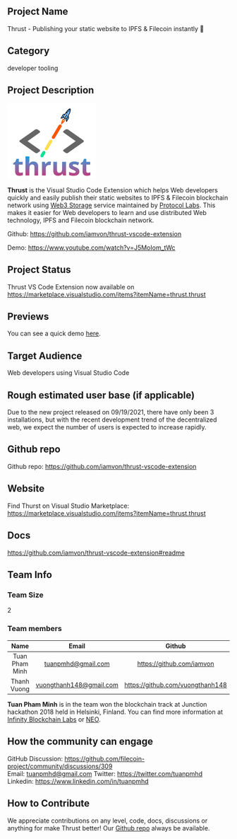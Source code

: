 ## Project Name <!-- Add your project name here with format "Project Name"-->
Thrust - Publishing your static website to IPFS & Filecoin instantly 🚀

## Category 
<!--developer tooling, application, wallet, infrastructure, etc-->
developer tooling

## Project Description
<!--Describe your project in a few sentences. -->
<img src="https://github.com/iamvon/thrust-vscode-extension/raw/HEAD/assets/logo.png" alt="drawing" width="200"/>

**Thrust** is the Visual Studio Code Extension which helps Web developers quickly and easily publish their static websites to IPFS & Filecoin blockchain network using [Web3 Storage](https://web3.storage) service maintained by [Protocol Labs](https://protocol.ai). This makes it easier for Web developers to learn and use distributed Web technology, IPFS and Filecoin blockchain network.

Github: https://github.com/iamvon/thrust-vscode-extension

Demo: https://www.youtube.com/watch?v=J5MoIom_tWc

## Project Status
<!--brainstorming, fundraising, under development, beta, shipped, etc-->
Thrust VS Code Extension now available on https://marketplace.visualstudio.com/items?itemName=thrust.thrust

## Previews
<!--Add some screenshots to give a preview of your product-->
You can see a quick demo [here](https://www.youtube.com/watch?v=J5MoIom_tWc).

## Target Audience
<!--Describe who will be your project's users-->
Web developers using Visual Studio Code

## Rough estimated user base (if applicable)
<!--How many users do you have right now?-->
Due to the new project released on 09/19/2021, there have only been 3 installations, but with the recent development trend of the decentralized web, we expect the number of users is expected to increase rapidly.

## Github repo
<!--Attach a link to your GitHub repo if it's OSS-->
Github repo: https://github.com/iamvon/thrust-vscode-extension

## Website
<!--Link your website if available-->
Find Thurst on Visual Studio Marketplace: https://marketplace.visualstudio.com/items?itemName=thrust.thrust

## Docs
<!--Including a link to your project docs!-->
https://github.com/iamvon/thrust-vscode-extension#readme

## Team Info
<!-- Introduce your amazing team - how many team members are working on this project and who are they?-->

### Team Size  
2 

### Team members  

|      Name      |          Email          |              Github              |          Role          |
|:--------------:|:-----------------------:|:--------------------------------:|:----------------------:|
| Tuan Pham Minh |    tuanpmhd@gmail.com   |     https://github.com/iamvon    | Project Lead Developer |
|   Thanh Vuong  | vuongthanh148@gmail.com | https://github.com/vuongthanh148 |        Developer       |

**Tuan Pham Minh** is in the team won the blockchain track at Junction hackathon 2018 held in Helsinki, Finland. You can find more information at [Infinity Blockchain Labs](https://blockchainlabs.asia/news/infinito-phoenix-and-their-path-to-junction-2018/) or [NEO](https://neonewstoday.com/general/meet-the-top-3-teams-from-the-neo-track-at-the-2018-junction-hackathon-finland/).

## How the community can engage
GitHub Discussion: https://github.com/filecoin-project/community/discussions/309  
Email:   tuanpmhd@gmail.com
Twitter:  https://twitter.com/tuanpmhd
Linkedin: https://www.linkedin.com/in/tuanpmhd

## How to Contribute
<!--How can the community contribute to your project?-->
We appreciate contributions on any level, code, docs, discussions or anything for make Thrust better! Our [Github repo](https://github.com/iamvon/thrust-vscode-extension) always be available.

